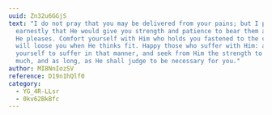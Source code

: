 ```yaml
---
uuid: Zn32u6GGjS
text: "I do not pray that you may be delivered from your pains; but I pray God
  earnestly that He would give you strength and patience to bear them as long as
  He pleases. Comfort yourself with Him who holds you fastened to the cross: He
  will loose you when He thinks fit. Happy those who suffer with Him: accustom
  yourself to suffer in that manner, and seek from Him the strength to endure as
  much, and as long, as He shall judge to be necessary for you."
author: MI8NnIozSV
reference: D19n1hQlf0
category:
  - YG_4R-LLsr
  - 0kv62BkBfc
---
```

